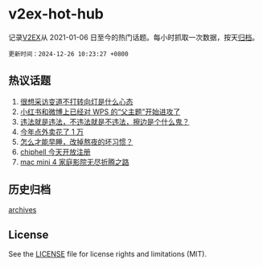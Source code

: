 # v2ex-hot-hub

 记录[V2EX](https://www.v2ex.com/)从 2021-01-06 日至今的热门话题。每小时抓取一次数据，按天[归档](archives)。

`更新时间：2024-12-26 10:23:27 +0800`

## 热议话题

1. [很想采访变道不打转向灯是什么心态](https://www.v2ex.com/t/1100147)
1. [小红书和微博上已经对 WPS 的“父主题”开始进攻了](https://www.v2ex.com/t/1100203)
1. [违法就是违法，不违法就是不违法，擦边是个什么鬼？](https://www.v2ex.com/t/1100340)
1. [今年点外卖花了 1 万](https://www.v2ex.com/t/1100119)
1. [怎么才能早睡，改掉熬夜的坏习惯？](https://www.v2ex.com/t/1100202)
1. [chiphell 今天开放注册](https://www.v2ex.com/t/1100132)
1. [mac mini 4 家庭影院无尽折腾之路](https://www.v2ex.com/t/1100181)

## 历史归档

[archives](archives)

## License

See the [LICENSE](LICENSE) file for license rights and limitations (MIT).
